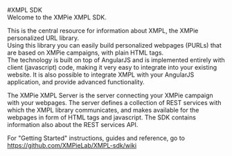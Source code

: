 #XMPL SDK    
Welcome to the XMPie XMPL SDK.    

This is the central resource for information about XMPL, the XMPie personalized URL library.    
Using this library you can easily build personalized webpages (PURLs) that are based on XMPie campaigns, with plain HTML tags.   
The technology is built on top of AngularJS and is implemented entirely with client (javascript) code, making it very easy to integrate into your existing website. It is also possible to integrate XMPL with your AngularJS application, and provide advanced functionality.

The XMPie XMPL Server is the server connecting your XMPie campaign with your webpages. The server defines a collection of REST services with which the XMPL library communicates, and makes available for the webpages in form of HTML tags and javascript. The SDK contains information also about the REST services API.

For "Getting Started" instructions, guides and reference, go to https://github.com/XMPieLab/XMPL-sdk/wiki
